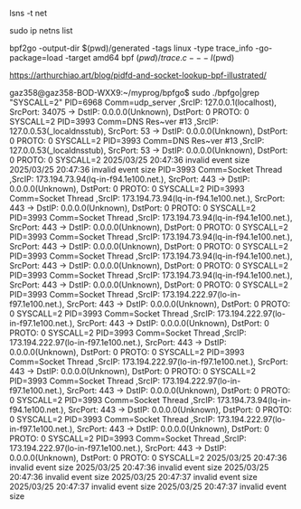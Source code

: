 lsns -t net


sudo ip netns list


bpf2go -output-dir $(pwd)/generated -tags linux -type trace_info -go-package=load -target amd64 bpf $(pwd)/trace.c -- -I$(pwd)


https://arthurchiao.art/blog/pidfd-and-socket-lookup-bpf-illustrated/


gaz358@gaz358-BOD-WXX9:~/myprog/bpfgo$ sudo ./bpfgo|grep "SYSCALL=2"
PID=6968 Comm=udp_server ,SrcIP: 127.0.0.1(localhost), SrcPort: 34075 -> DstIP: 0.0.0.0(Unknown), DstPort: 0 PROTO: 0 SYSCALL=2
PID=3993 Comm=DNS Res~ver #13 ,SrcIP: 127.0.0.53(_localdnsstub), SrcPort: 53 -> DstIP: 0.0.0.0(Unknown), DstPort: 0 PROTO: 0 SYSCALL=2
PID=3993 Comm=DNS Res~ver #13 ,SrcIP: 127.0.0.53(_localdnsstub), SrcPort: 53 -> DstIP: 0.0.0.0(Unknown), DstPort: 0 PROTO: 0 SYSCALL=2
2025/03/25 20:47:36 invalid event size
2025/03/25 20:47:36 invalid event size
PID=3993 Comm=Socket Thread ,SrcIP: 173.194.73.94(lq-in-f94.1e100.net.), SrcPort: 443 -> DstIP: 0.0.0.0(Unknown), DstPort: 0 PROTO: 0 SYSCALL=2
PID=3993 Comm=Socket Thread ,SrcIP: 173.194.73.94(lq-in-f94.1e100.net.), SrcPort: 443 -> DstIP: 0.0.0.0(Unknown), DstPort: 0 PROTO: 0 SYSCALL=2
PID=3993 Comm=Socket Thread ,SrcIP: 173.194.73.94(lq-in-f94.1e100.net.), SrcPort: 443 -> DstIP: 0.0.0.0(Unknown), DstPort: 0 PROTO: 0 SYSCALL=2
PID=3993 Comm=Socket Thread ,SrcIP: 173.194.73.94(lq-in-f94.1e100.net.), SrcPort: 443 -> DstIP: 0.0.0.0(Unknown), DstPort: 0 PROTO: 0 SYSCALL=2
PID=3993 Comm=Socket Thread ,SrcIP: 173.194.73.94(lq-in-f94.1e100.net.), SrcPort: 443 -> DstIP: 0.0.0.0(Unknown), DstPort: 0 PROTO: 0 SYSCALL=2
PID=3993 Comm=Socket Thread ,SrcIP: 173.194.73.94(lq-in-f94.1e100.net.), SrcPort: 443 -> DstIP: 0.0.0.0(Unknown), DstPort: 0 PROTO: 0 SYSCALL=2
PID=3993 Comm=Socket Thread ,SrcIP: 173.194.222.97(lo-in-f97.1e100.net.), SrcPort: 443 -> DstIP: 0.0.0.0(Unknown), DstPort: 0 PROTO: 0 SYSCALL=2
PID=3993 Comm=Socket Thread ,SrcIP: 173.194.222.97(lo-in-f97.1e100.net.), SrcPort: 443 -> DstIP: 0.0.0.0(Unknown), DstPort: 0 PROTO: 0 SYSCALL=2
PID=3993 Comm=Socket Thread ,SrcIP: 173.194.222.97(lo-in-f97.1e100.net.), SrcPort: 443 -> DstIP: 0.0.0.0(Unknown), DstPort: 0 PROTO: 0 SYSCALL=2
PID=3993 Comm=Socket Thread ,SrcIP: 173.194.222.97(lo-in-f97.1e100.net.), SrcPort: 443 -> DstIP: 0.0.0.0(Unknown), DstPort: 0 PROTO: 0 SYSCALL=2
PID=3993 Comm=Socket Thread ,SrcIP: 173.194.222.97(lo-in-f97.1e100.net.), SrcPort: 443 -> DstIP: 0.0.0.0(Unknown), DstPort: 0 PROTO: 0 SYSCALL=2
PID=3993 Comm=Socket Thread ,SrcIP: 173.194.73.94(lq-in-f94.1e100.net.), SrcPort: 443 -> DstIP: 0.0.0.0(Unknown), DstPort: 0 PROTO: 0 SYSCALL=2
PID=3993 Comm=Socket Thread ,SrcIP: 173.194.222.97(lo-in-f97.1e100.net.), SrcPort: 443 -> DstIP: 0.0.0.0(Unknown), DstPort: 0 PROTO: 0 SYSCALL=2
PID=3993 Comm=Socket Thread ,SrcIP: 173.194.222.97(lo-in-f97.1e100.net.), SrcPort: 443 -> DstIP: 0.0.0.0(Unknown), DstPort: 0 PROTO: 0 SYSCALL=2
2025/03/25 20:47:36 invalid event size
2025/03/25 20:47:36 invalid event size
2025/03/25 20:47:36 invalid event size
2025/03/25 20:47:37 invalid event size
2025/03/25 20:47:37 invalid event size
2025/03/25 20:47:37 invalid event size

 


